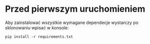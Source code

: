 # Przed pierwszym uruchomieniem 

Aby zainstalować wszystkie wymagane dependecje wystarczy po sklonowaniu wpisać w konsole:

```
pip install -r requirements.txt

```
